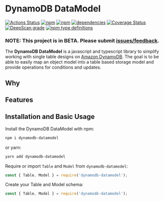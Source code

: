 # DynamoDB DataModel

[![Actions Status](https://github.com/jasonuwbadger/dynamodb-datamodel/workflows/build/badge.svg)](https://github.com/jasonuwbadger/dynamodb-datamodel/actions)
[![npm](https://img.shields.io/npm/v/dynamodb-datamodel.svg)](https://www.npmjs.com/package/dynamodb-datamodel)
[![npm](https://img.shields.io/npm/l/dynamodb-datamodel.svg)](https://www.npmjs.com/package/dynamodb-datamodel)
[![dependencies](https://david-dm.org/jasonuwbadger/dynamodb-datamodel.svg)](https://david-dm.org/jasonuwbadger/dynamodb-datamodel)
[![Coverage Status](https://coveralls.io/repos/github/jasonuwbadger/dynamodb-datamodel/badge.svg?branch=master)](https://coveralls.io/github/jasonuwbadger/dynamodb-datamodel?branch=master)
[![DeepScan grade](https://deepscan.io/api/teams/8443/projects/10631/branches/149533/badge/grade.svg)](https://deepscan.io/dashboard#view=project&tid=8443&pid=10631&bid=149533)
[![npm type definitions](https://img.shields.io/npm/types/dynamodb-datamodel)](https://img.shields.io/npm/types/dynamodb-datamodel)

### **NOTE:** This project is in BETA. Please submit [issues/feedback](https://github.com/jasonuwbadger/dynamodb-datamodel/issues).

The **DynamoDB DataModel** is a javascript and typescript library to simplify working with single table designs on [Amazon DynamoDB](https://aws.amazon.com/dynamodb/). The goal is to be able to easily map an object model into a table based storage model and provide operations for conditions and updates.

## Why

## Features

## Installation and Basic Usage

Install the DynamoDB DataModel with npm:

```bash
npm i dynamodb-datamodel
```

or yarn:

```bash
yarn add dynamodb-datamodel
```

Require or import `Table` and `Model` from `dynamodb-datamodel`:

```javascript
const { Table, Model } = require('dynamodb-datamodel');
```

Create your Table and Model schema:

```javascript
const { Table, Model } = require('dynamodb-datamodel');
```
